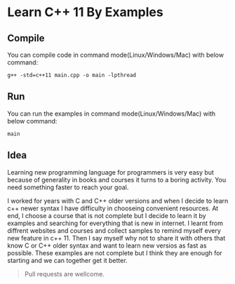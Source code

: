 # Learn C++ 11 By Examples

Compile
--------
You can compile code in command mode(Linux/Windows/Mac) with below command:

```g++ -std=c++11 main.cpp -o main -lpthread```

Run
--------
You can run the examples in command mode(Linux/Windows/Mac) with below command:

```main```

Idea
---------
Learning new programming language for programmers is very easy but because of generality in books and courses it turns to a boring activity. You need something faster to reach your goal.

I worked for years with C and C++ older versions and when I decide to learn c++ newer syntax I have difficulty in chooseing 
convenient resources. At end, I choose a course that is not complete but I decide to learn it by examples and searching for everything
that is new in internet. I learnt from diffrent websites and courses and collect samples to remind myself every new feature in c++ 11.
Then I say myself why not to share it with others that know C or C++ older syntax and want to learn new versios as fast as possible.
These examples are not complete but I think they are enough for starting and we can together get it better. 

>Pull requests are wellcome. 
